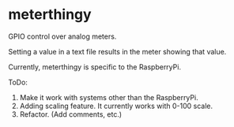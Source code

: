# meterthingy

GPIO control over analog meters.

Setting a value in a text file results in the meter showing that value.

Currently, meterthingy is specific to the RaspberryPi.

ToDo:
1) Make it work with systems other than the RaspberryPi.
2) Adding scaling feature. It currently works with 0-100 scale.
3) Refactor. (Add comments, etc.)

